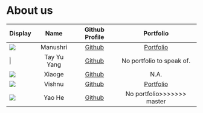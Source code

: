 # About us

Display |    Name     |             Github Profile              | Portfolio 
--------|:-----------:|:---------------------------------------:|:---------:
![](https://via.placeholder.com/100.png?text=Photo) |  Manushri   |      [Github](https://github.com/manushridiv)      | [Portfolio](docs/team/johndoe.md)
<img src = "https://img1.ak.crunchyroll.com/i/spire3/ce09954d04b9388547d819522f75a01b1663350777_full.png" width = 25% height = 25%> | Tay Yu Yang |      [Github](https://github.com/tyuyang)      | No portfolio to speak of.
![](https://via.placeholder.com/100.png?text=Photo) |   Xiaoge    |      [Github](https://github.com/xiaoge26)      | N.A.
![](https://via.placeholder.com/100.png?text=Photo) |   Vishnu    | [Github](https://github.com/vishnuvk47) | [Portfolio](docs/team/johndoe.md)
![](https://via.placeholder.com/100.png?text=Photo>) |   Yao He    | [Github](https://github.com/Sherlock-YH) | No portfolio>>>>>>> master
